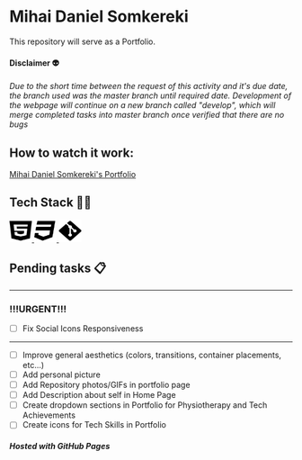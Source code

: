 # Mihai Daniel Somkereki

This repository will serve as a Portfolio.

#### Disclaimer 👽
*Due to the short time between the request of this activity and it's due date, the branch used was the master branch until required date. Development of the webpage will continue on a new branch called "develop", which will merge completed tasks into master branch once verified that there are no bugs*

## How to watch it work:

[Mihai Daniel Somkereki's Portfolio](https://mdskrki.github.io/)

## Tech Stack 👨‍💻

<p align="left"> 
    <a href="https://developer.mozilla.org/en-US/docs/Web/HTML" target="_blank" rel="noreferrer"> 
        <img src="img/html5-brands.svg" alt="html5" width="40" height="40" style="background: #E54B20; color: white"/> 
    </a> 
    <a href="https://developer.mozilla.org/en-US/docs/Web/CSS" target="_blank" rel="noreferrer"> 
        <img src="img/css3-brands.svg" alt="css3" width="40" height="40"/> 
    </a>
    <a href="https://git-scm.com/" target="_blank">
        <img src="img/git-alt-brands.svg" alt="Git logo" width="40" height="40"/>
    </a>
</p>

## Pending tasks 📋

---

### !!!URGENT!!!

- [ ] Fix Social Icons Responsiveness

---

- [ ] Improve general aesthetics (colors, transitions, container placements, etc...)
- [ ] Add personal picture
- [ ] Add Repository photos/GIFs in portfolio page
- [ ] Add Description about self in Home Page
- [ ] Create dropdown sections in Portfolio for Physiotherapy and Tech Achievements
- [ ] Create icons for Tech Skills in Portfolio

##### _Hosted with GitHub Pages_
